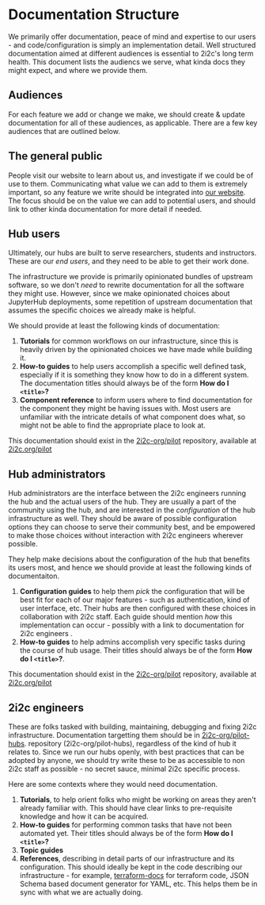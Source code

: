 # Documentation Structure

We primarily offer documentation, peace of mind and expertise to
our users - and code/configuration is simply an implementation
detail. Well structured documentation aimed at different audiences is
essential to 2i2c's long term health. This document lists the audiencs
we serve, what kinda docs they might expect, and where we provide them.

## Audiences

For each feature we add or change we make, we should create & update
documentation for all of these audiences, as applicable. There are a
few key audiences that are outlined below.

## The general public

People visit our website to learn about us, and investigate if we could
be of use to them. Communicating what value we can add to them is 
extremely important, so any feature we write should be integrated into
[our website](https://2i2c.org/). The focus should
be on the value we can add to potential users, and should link to
other kinda documentation for more detail if needed.

## Hub users

Ultimately, our hubs are built to serve researchers, students and instructors. 
These are our *end users*, and they need to be able to
get their work done. 

The infrastructure we provide is primarily opinionated bundles of 
upstream software, so we don't *need* to rewrite documentation for all 
the software they might use. However, since we make opinionated choices 
about JupyterHub deployments, some repetition of upstream documentation
that assumes the specific choices we already make is helpful.

We should provide at least the following kinds of documentation:

1. **Tutorials** for common workflows on our infrastructure, since this is 
   heavily driven by the opinionated choices we have made while building it.
2. **How-to guides** to help users accomplish a specific well defined task, 
   especially if it is something they know how to do in a different system.
   The documentation titles should always be of the form **How do I `<title>`?**
3. **Component reference** to inform users where to find documentation for 
   the component they might be having issues with. Most users are unfamiliar 
   with the intricate details of what component does what, so might not be
   able to find the appropriate place to look at.

This documentation should exist in the [2i2c-org/pilot](https://github.com/2i2c-org/pilot)
repository, available at [2i2c.org/pilot](https://2i2c.org/pilot/)

## Hub administrators

Hub administrators are the interface between the 2i2c engineers running
the hub and the actual users of the hub. They are usually a part of the
community using the hub, and are interested in the *configuration* of
the hub infrastructure as well. They should be aware of possible
configuration options they can choose to serve their community best, and
be empowered to make those choices without interaction with 2i2c
engineers wherever possible. 

They help make decisions about the configuration of the hub that benefits
its users most, and hence we should provide at least the following kinds
of documentaiton.

1. **Configuration guides** to help them *pick* the configuration that
   will be best fit for each of our major features - such as
   authentication, kind of user interface, etc. Their hubs are then
   configured with these choices in collaboration with 2i2c staff. Each
   guide should mention *how* this implementation can occur - possibly
   with a link to documentation for 2i2c engineers  .
2. **How-to guides** to help admins accomplish very specific tasks during
   the course of hub usage. Their titles should always be of the form
   **How do I `<title>`?**.

This documentation should exist in the [2i2c-org/pilot](https://github.com/2i2c-org/pilot)
repository, available at [2i2c.org/pilot](https://2i2c.org/pilot/)

## 2i2c engineers

These are folks tasked with building, maintaining, debugging and fixing
2i2c infrastructure. Documentation targetting them should be in
[2i2c-org/pilot-hubs](https://github.com/2i2c-org/pilot-hubs).
repository (2i2c-org/pilot-hubs), regardless of the kind of hub it 
relates to. Since we run our hubs openly, with best practices that can
be adopted by anyone, we should try write these to be as accessible to
non 2i2c staff as possible - no secret sauce, minimal 2i2c specific 
process. 

Here are some contexts where they would need documentation.

1. **Tutorials**, to help orient folks who might be working on areas
   they aren't already familiar with. This should have clear links to
   pre-requisite knowledge and how it can be acquired.
2. **How-to guides** for performing common tasks that have not been 
   automated yet. Their titles should always be of the form
   **How do I `<title>`?**
3. **Topic guides**
3. **References**, describing in detail parts of our infrastructure and
   its configuration. This should ideally be kept in the code describing
   our infrastructure - for example, [terraform-docs](https://github.com/terraform-docs/terraform-docs)
   for terraform code, JSON Schema based document generator for YAML,
   etc. This helps them be in sync with what we are actually doing.
